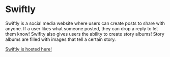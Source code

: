 # Swiftly

Swiftly is a social media website where users can create posts to share with anyone. If a user likes what someone posted, they can drop a reply to let them know! Swiflty also gives users the ability to create story albums! Story albums are filled with images that tell a certain story.  

[Swiftly is hosted here!](https://theswiftlyapp.herokuapp.com/)
